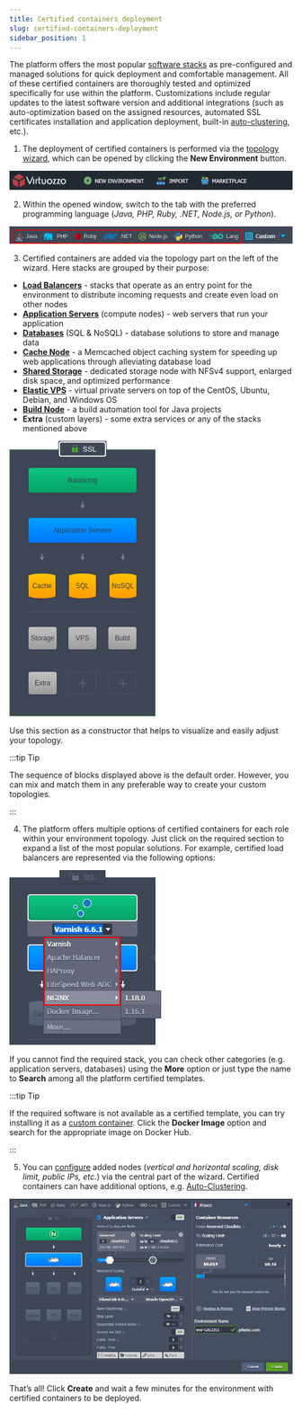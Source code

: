 ```yaml
---
title: Certified containers deployment
slug: certified-containers-deployment
sidebar_position: 1
---
```


The platform offers the most popular [software stacks](/docs/quickstart/software-stack-versions) as pre-configured and managed solutions for quick deployment and comfortable management. All of these certified containers are thoroughly tested and optimized specifically for use within the platform. Customizations include regular updates to the latest software version and additional integrations (such as auto-optimization based on the assigned resources, automated SSL certificates installation and application deployment, built-in [auto-clustering](/docs/application-setting/scaling-and-clustering/auto-clustering-of-instances), etc.).

1. The deployment of certified containers is performed via the [topology wizard](/docs/environment-management/setting-up-environment), which can be opened by clicking the **New Environment** button.

<div style={{
    display:'flex',
    justifyContent: 'center',
    margin: '0 0 1rem 0'
}}>

![Locale Dropdown](./img/CertifiedContainersDeployment/01-paas-main-buttons.png)

</div>

2. Within the opened window, switch to the tab with the preferred programming language (_Java, PHP, Ruby, .NET, Node.js, or Python_).

<div style={{
    display:'flex',
    justifyContent: 'center',
    margin: '0 0 1rem 0'
}}>

![Locale Dropdown](./img/CertifiedContainersDeployment/02-certified-containers-programming-languages.png)

</div>

3. Certified containers are added via the topology part on the left of the wizard. Here stacks are grouped by their purpose:

- **[Load Balancers](/docs/load-balancers/load-balancing)** - stacks that operate as an entry point for the environment to distribute incoming requests and create even load on other nodes
- **[Application Servers](/docs/java/java-app-servers/tomcat-and-tomee/tomcat-server)** (compute nodes) - web servers that run your application
- **[Databases](/docs/database/database-hosting/db-hosting-overview)** (SQL & NoSQL) - database solutions to store and manage data
- **[Cache Node](/docs/memcached/memcached-system)** - a Memcached object caching system for speeding up web applications through alleviating database load
- **[Shared Storage](/docs/data-storage-container/shared-storage-container)** - dedicated storage node with NFSv4 support, enlarged disk space, and optimized performance
- **[Elastic VPS](/docs/elastic-vps/elastic-vps-overview/general-information)** - virtual private servers on top of the CentOS, Ubuntu, Debian, and Windows OS
- **[Build Node](/docs/java/build-node/java-vcs-deployment-with-maven)** - a build automation tool for Java projects
- **Extra** (custom layers) - some extra services or any of the stacks mentioned above

<div style={{
    display:'flex',
    justifyContent: 'center',
    margin: '0 0 1rem 0'
}}>

![Locale Dropdown](./img/CertifiedContainersDeployment/03-certified-containers-in-topology-wizard.png)

</div>

Use this section as a constructor that helps to visualize and easily adjust your topology.

:::tip Tip

The sequence of blocks displayed above is the default order. However, you can mix and match them in any preferable way to create your custom topologies.

:::

4. The platform offers multiple options of certified containers for each role within your environment topology. Just click on the required section to expand a list of the most popular solutions. For example, certified load balancers are represented via the following options:

<div style={{
    display:'flex',
    justifyContent: 'center',
    margin: '0 0 1rem 0'
}}>

![Locale Dropdown](./img/CertifiedContainersDeployment/04-certified-stack-versions.png)

</div>

If you cannot find the required stack, you can check other categories (e.g. application servers, databases) using the **More** option or just type the name to **Search** among all the platform certified templates.

:::tip Tip

If the required software is not available as a certified template, you can try installing it as a [custom container](/docs/container/container-deployment/custom-containers-deployment). Click the **Docker Image** option and search for the appropriate image on Docker Hub.

:::

5. You can [configure](/docs/environment-management/setting-up-environment) added nodes (_vertical and horizontal scaling, disk limit, public IPs, etc._) via the central part of the wizard. Certified containers can have additional options, e.g. [Auto-Clustering](/docs/application-setting/scaling-and-clustering/auto-clustering-of-instances).

![Locale Dropdown](./img/CertifiedContainersDeployment/05-environment-with-certified-containers.png)

That’s all! Click **Create** and wait a few minutes for the environment with certified containers to be deployed.
